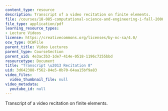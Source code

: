```yaml
---
content_type: resource
description: Transcript of a video recitation on finite elements.
file: /courses/18-085-computational-science-and-engineering-i-fall-2008/3d642388f56284e50b7064aa15bf9a83_18-085F08-R08.pdf
file_type: application/pdf
learning_resource_types:
- Lecture Videos
license: https://creativecommons.org/licenses/by-nc-sa/4.0/
ocw_type: OCWFile
parent_title: Video Lectures
parent_type: CourseSection
parent_uid: 4e3ac3b3-1de7-414e-0518-1196c7255bbd
resourcetype: Document
title: "Transcript \u2013 Recitation 8"
uid: 3d642388-f562-84e5-0b70-64aa15bf9a83
video_files:
  video_thumbnail_file: null
video_metadata:
  youtube_id: null
---
```

Transcript of a video recitation on finite elements.